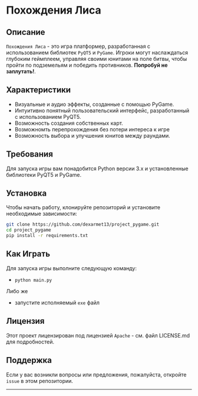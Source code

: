 # Похождения Лиса

## Описание
`Похождения Лиса` - это игра платформер, разработанная с использованием библиотек `PyQT5` и `PyGame`. Игроки могут наслаждаться глубоким геймплеем, управляя своими юнитами на поле битвы, чтобы пройти по подземельям и победить противников. **Попробуй не заплутать!**.

## Характеристики
- Визуальные и аудио эффекты, созданные с помощью PyGame.
- Интуитивно понятный пользовательский интерфейс, разработанный с использованием PyQT5.
- Возможность создания собственных карт.
- Возможномть перепрохождения без потери интереса к игре
- Возможность выбора и улучшения юнитов между раундами.

## Требования
Для запуска игры вам понадобится Python версии 3.x и установленные библиотеки PyQT5 и PyGame.

## Установка
Чтобы начать работу, клонируйте репозиторий и установите необходимые зависимости:

```bash
git clone https://github.com/dexarmet13/project_pygame.git
cd project_pygame
pip install -r requirements.txt
```

## Как Играть
Для запуска игры выполните следующую команду:

- `python main.py`

Либо же

- запустите исполняемый `exe` файл

## Лицензия
Этот проект лицензирован под лицензией `Apache` - см. файл LICENSE.md для подробностей.

## Поддержка
Если у вас возникли вопросы или предложения, пожалуйста, откройте `issue` в этом репозитории.

---
